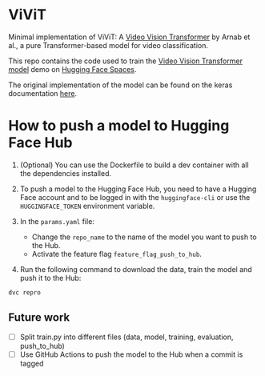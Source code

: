 # ViViT

Minimal implementation of ViViT: A [Video Vision Transformer](https://arxiv.org/abs/2103.15691) by Arnab et al., a pure Transformer-based model for video classification.

This repo contains the code used to train the [Video Vision Transformer model](https://huggingface.co/keras-io/video-vision-transformer) demo on [Hugging Face Spaces](https://huggingface.co/spaces/keras-io/video-vision-transformer-CT).

The original implementation of the model can be found on the keras documentation [here](https://keras.io/examples/vision/vivit/).


# How to push a model to Hugging Face Hub

1. (Optional) You can use the Dockerfile to build a dev container with all the dependencies installed.

2. To push a model to the Hugging Face Hub, you need to have a Hugging Face account and to be logged in with the `huggingface-cli` or use the `HUGGINGFACE_TOKEN` environment variable.

3. In the `params.yaml` file: 
    - Change the `repo_name` to the name of the model you want to push to the Hub. 
    - Activate the feature flag `feature_flag_push_to_hub`.

4. Run the following command to download the data, train the model and push it to the Hub:

```bash
dvc repro
```

## Future work

- [ ] Split train.py into different files (data, model, training, evaluation, push_to_hub)
- [ ] Use GitHub Actions to push the model to the Hub when a commit is tagged